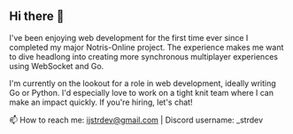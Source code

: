 ## Hi there 👋

I've been enjoying web development for the first time ever since I completed my major Notris-Online project. The experience makes me want to dive headlong into creating more synchronous multiplayer experiences using WebSocket and Go.

I'm currently on the lookout for a role in web development, ideally writing Go or Python. I'd especially love to work on a tight knit team where I can make an impact quickly. If you're hiring, let's chat!

📫 How to reach me: ijstrdev@gmail.com | Discord username: _strdev
<!--
**isaacjstriker/isaacjstriker** is a ✨ _special_ ✨ repository because its `README.md` (this file) appears on your GitHub profile.

Here are some ideas to get you started:

- 🔭 I’m currently working on ...
- 🌱 I’m currently learning ...
- 👯 I’m looking to collaborate on ...
- 🤔 I’m looking for help with ...
- 💬 Ask me about ...
- 📫 How to reach me: ...
- 😄 Pronouns: ...
- ⚡ Fun fact: ...
-->
